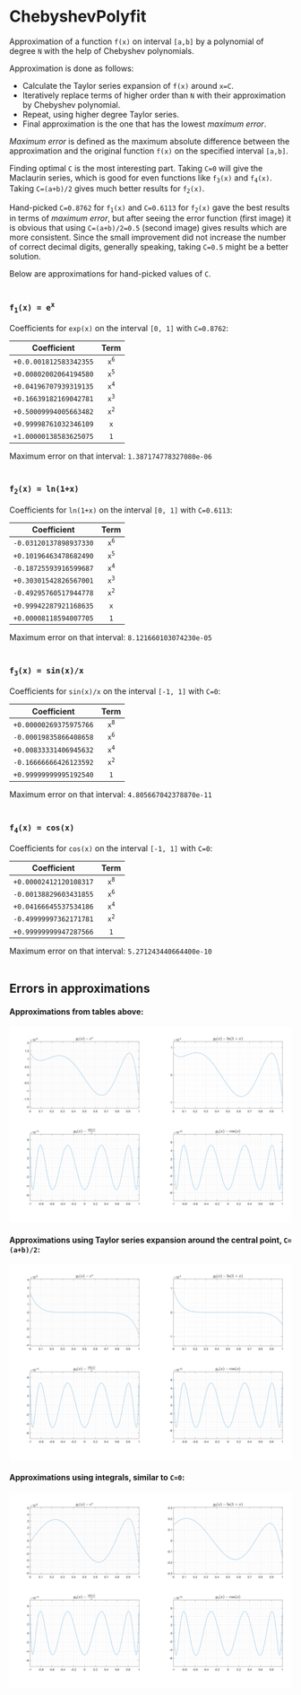 # ChebyshevPolyfit #

Approximation of a function `f(x)` on interval `[a,b]` by a polynomial of degree `N` with the help of Chebyshev polynomials. 

Approximation is done as follows:
- Calculate the Taylor series expansion of `f(x)` around `x=C`.
- Iteratively replace terms of higher order than `N` with their approximation by Chebyshev polynomial.
- Repeat, using higher degree Taylor series. 
- Final approximation is the one that has the lowest _maximum error_.

_Maximum error_ is defined as the maximum absolute difference between the approximation and the original function `f(x)` on the specified interval `[a,b]`. 

Finding optimal `C` is the most interesting part. Taking `C=0` will give the Maclaurin series, which is good for even functions like <code>f<sub>3</sub>(x)</code> and <code>f<sub>4</sub>(x)</code>. Taking `C=(a+b)/2` gives much better results for <code>f<sub>2</sub>(x)</code>.

Hand-picked `C=0.8762` for <code>f<sub>1</sub>(x)</code> and `C=0.6113` for <code>f<sub>2</sub>(x)</code> gave the best results in terms of _maximum error_, but after seeing the error function (first image) it is obvious that using `C=(a+b)/2=0.5` (second image) gives results which are more consistent. Since the small improvement did not increase the number of correct decimal digits, generally speaking, taking `C=0.5` might be a better solution.

Below are approximations for hand-picked values of `C`.
<br><br>

### <code>f<sub>1</sub>(x) = e<sup>x</sup></code> ###
Coefficients for `exp(x)` on the interval `[0, 1]` with `C=0.8762`:

|       Coefficient      |            Term            |
|------------------------|:--------------------------:|
| `+0.0.001812583342355` | <code>x<sup>6</sup></code> |
| `+0.00802002064194580` | <code>x<sup>5</sup></code> |
| `+0.04196707939319135` | <code>x<sup>4</sup></code> |
| `+0.16639182169042781` | <code>x<sup>3</sup></code> |
| `+0.50009994005663482` | <code>x<sup>2</sup></code> |
| `+0.99998761032346109` | `x`                        |
| `+1.00000138583625075` | `1`                        |

Maximum error on that interval: `1.387174778327080e-06`
<br><br>

### <code>f<sub>2</sub>(x) = ln(1+x)</code> ###
Coefficients for `ln(1+x)` on the interval `[0, 1]` with `C=0.6113`:

|       Coefficient      |            Term            |
|------------------------|:--------------------------:|
| `-0.03120137898937330` | <code>x<sup>6</sup></code> |
| `+0.10196463478682490` | <code>x<sup>5</sup></code> |
| `-0.18725593916599687` | <code>x<sup>4</sup></code> |
| `+0.30301542826567001` | <code>x<sup>3</sup></code> |
| `-0.49295760517944778` | <code>x<sup>2</sup></code> |
| `+0.99942287921168635` | `x`                        |
| `+0.00008118594007705` | `1`                        |

Maximum error on that interval: `8.121660103074230e-05`
<br><br>

### <code>f<sub>3</sub>(x) = sin(x)/x</code> ###
Coefficients for `sin(x)/x` on the interval `[-1, 1]` with `C=0`:

|       Coefficient      |            Term            |
|------------------------|:--------------------------:|
| `+0.00000269375975766` | <code>x<sup>8</sup></code> |
| `-0.00019835866408658` | <code>x<sup>6</sup></code> |
| `+0.00833331406945632` | <code>x<sup>4</sup></code> |
| `-0.16666666426123592` | <code>x<sup>2</sup></code> |
| `+0.99999999995192540` | `1`                        |

Maximum error on that interval: `4.805667042378870e-11`
<br><br>

### <code>f<sub>4</sub>(x) = cos(x)</code> ###
Coefficients for `cos(x)` on the interval `[-1, 1]` with `C=0`:

|       Coefficient      |            Term            |
|------------------------|:--------------------------:|
| `+0.00002412120108317` | <code>x<sup>8</sup></code> |
| `-0.00138829603431855` | <code>x<sup>6</sup></code> |
| `+0.04166645537534186` | <code>x<sup>4</sup></code> |
| `-0.49999997362171781` | <code>x<sup>2</sup></code> |
| `+0.99999999947287566` | `1`                        |

Maximum error on that interval: `5.271243440664400e-10`
<br><br>

## Errors in approximations ##

#### Approximations from tables above: ####
![ChebyshevWithSpecCorrection.png](images/ChebyshevWithSpecCorrection.png)

#### Approximations using Taylor series expansion around the central point, `C=(a+b)/2`: ####
![ChebyshevWithoutSpecCorrection.png](images/ChebyshevWithoutSpecCorrection.png)

#### Approximations using integrals, similar to `C=0`: ####
![ChebyshevIntegral.png](images/ChebyshevIntegral.png)
